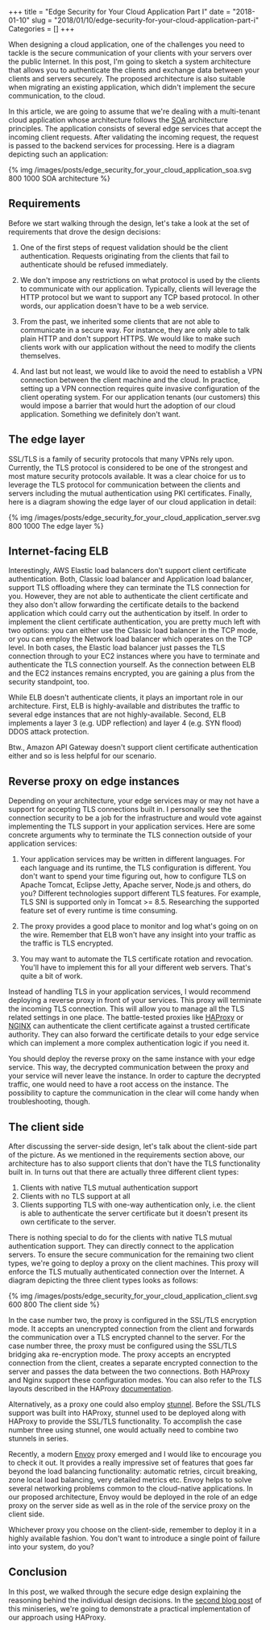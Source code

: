 +++
title = "Edge Security for Your Cloud Application Part I"
date = "2018-01-10"
slug = "2018/01/10/edge-security-for-your-cloud-application-part-i"
Categories = []
+++

When designing a cloud application, one of the challenges you need to tackle is the secure communication of your clients with your servers over the public Internet. In this post, I'm going to sketch a system architecture that allows you to authenticate the clients and exchange data between your clients and servers securely. The proposed architecture is also suitable when migrating an existing application, which didn't implement the secure communication, to the cloud.

<!--more-->

In this article, we are going to assume that we're dealing with a multi-tenant cloud application whose architecture follows the [SOA](https://en.wikipedia.org/wiki/Service-oriented_architecture) architecture principles. The application consists of several edge services that accept the incoming client requests. After validating the incoming request, the request is passed to the backend services for processing. Here is a diagram depicting such an application:

{% img /images/posts/edge_security_for_your_cloud_application_soa.svg 800 1000 SOA architecture %}

## Requirements

Before we start walking through the design, let's take a look at the set of requirements that drove the design decisions:

1. One of the first steps of request validation should be the client authentication. Requests originating from the clients that fail to authenticate should be refused immediately.

2. We don't impose any restrictions on what protocol is used by the clients to communicate with our application. Typically, clients will leverage the HTTP protocol but we want to support any TCP based protocol. In other words, our application doesn't have to be a web service.

3. From the past, we inherited some clients that are not able to communicate in a secure way. For instance, they are only able to talk plain HTTP and don't support HTTPS. We would like to make such clients work with our application without the need to modify the clients themselves.

4. And last but not least, we would like to avoid the need to establish a VPN connection between the client machine and the cloud. In practice, setting up a VPN connection requires quite invasive configuration of the client operating system. For our application tenants (our customers) this would impose a barrier that would hurt the adoption of our cloud application. Something we definitely don't want.

## The edge layer

SSL/TLS is a family of security protocols that many VPNs rely upon. Currently, the TLS protocol is considered to be one of the strongest and most mature security protocols available. It was a clear choice for us to leverage the TLS protocol for communication between the clients and servers including the mutual authentication using PKI certificates. Finally, here is a diagram showing the edge layer of our cloud application in detail:

{% img /images/posts/edge_security_for_your_cloud_application_server.svg 800 1000 The edge layer %}


## Internet-facing ELB

Interestingly, AWS Elastic load balancers don't support client certificate authentication. Both, Classic load balancer and Application load balancer, support TLS offloading where they can terminate the TLS connection for you. However, they are not able to authenticate the client certificate and they also don't allow forwarding the certificate details to the backend application which could carry out the authentication by itself. In order to implement the client certificate authentication, you are pretty much left with two options: you can either use the Classic load balancer in the TCP mode, or you can employ the Network load balancer which operates on the TCP level. In both cases, the Elastic load balancer just passes the TLS connection through to your EC2 instances where you have to terminate and authenticate the TLS connection yourself. As the connection between ELB and the EC2 instances remains encrypted, you are gaining a plus from the security standpoint, too.

While ELB doesn't authenticate clients, it plays an important role in our architecture. First, ELB is highly-available and distributes the traffic to several edge instances that are not highly-available. Second, ELB implements a layer 3 (e.g. UDP reflection) and layer 4 (e.g. SYN flood) DDOS attack protection.

Btw., Amazon API Gateway doesn't support client certificate authentication either and so is less helpful for our scenario.

## Reverse proxy on edge instances

Depending on your architecture, your edge services may or may not have a support for accepting TLS connections built in. I personally see the connection security to be a job for the infrastructure and would vote against implementing the TLS support in your application services. Here are some concrete arguments why to terminate the TLS connection outside of your application services:

1. Your application services may be written in different languages. For each language and its runtime, the TLS configuration is different. You don't want to spend your time figuring out, how to configure TLS on Apache Tomcat, Eclipse Jetty, Apache server, Node.js and others, do you? Different technologies support different TLS features. For example, TLS SNI is supported only in Tomcat >= 8.5. Researching the supported feature set of every runtime is time consuming.

2. The proxy provides a good place to monitor and log what's going on on the wire. Remember that ELB won't have any insight into your traffic as the traffic is TLS encrypted.

3. You may want to automate the TLS certificate rotation and revocation. You'll have to implement this for all your different web servers. That's quite a bit of work.

Instead of handling TLS in your application services, I would recommend deploying a reverse proxy in front of your services. This proxy will terminate the incoming TLS connection. This will allow you to manage all the TLS related settings in one place. The battle-tested proxies like [HAProxy](http://www.haproxy.org/) or [NGINX](https://www.nginx.com/) can authenticate the client certificate against a trusted certificate authority. They can also forward the certificate details to your edge service which can implement a more complex authentication logic if you need it.

You should deploy the reverse proxy on the same instance with your edge service. This way, the decrypted communication between the proxy and your service will never leave the instance. In order to capture the decrypted traffic, one would need to have a root access on the instance. The possibility to capture the communication in the clear will come handy when troubleshooting, though.

## The client side

After discussing the server-side design, let's talk about the client-side part of the picture. As we mentioned in the requirements section above, our architecture has to also support clients that don't have the TLS functionality built in. In turns out that there are actually three different client types:

1. Clients with native TLS mutual authentication support
2. Clients with no TLS support at all
3. Clients supporting TLS with one-way authentication only, i.e. the client is able to authenticate the server certificate but it doesn't present its own certificate to the server.

There is nothing special to do for the clients with native TLS mutual authentication support. They can directly connect to the application servers. To ensure the secure communication for the remaining two client types, we're going to deploy a proxy on the client machines. This proxy will enforce the TLS mutually authenticated connection over the Internet. A diagram depicting the three client types looks as follows:

{% img /images/posts/edge_security_for_your_cloud_application_client.svg 600 800 The client side %}

In the case number two, the proxy is configured in the SSL/TLS encryption mode. It accepts an unencrypted connection from the client and forwards the communication over a TLS encrypted channel to the server.  For the case number three, the proxy must be configured using the SSL/TLS bridging aka re-encryption mode. The proxy accepts an encrypted connection from the client, creates a separate encrypted connection to the server and passes the data between the two connections. Both HAProxy and Nginx support these configuration modes. You can also refer to the TLS layouts described in the HAProxy [documentation](https://www.haproxy.com/documentation/aloha/7-0/deployment-guides/tls-layouts/).

Alternatively, as a proxy one could also employ [stunnel](https://www.stunnel.org). Before the SSL/TLS support was built into HAProxy, stunnel used to be deployed along with HAProxy to provide the SSL/TLS functionality. To accomplish the case number three using stunnel, one would actually need to combine two stunnels in series.

Recently, a modern [Envoy](https://www.envoyproxy.io/) proxy emerged and I would like to encourage you to check it out. It provides a really impressive set of features that goes far beyond the load balancing functionality: automatic retries, circuit breaking, zone local load balancing, very detailed metrics etc. Envoy helps to solve several networking problems common to the cloud-native applications. In our proposed architecture, Envoy would be deployed in the role of an edge proxy on the server side as well as in the role of the service proxy on the client side.

Whichever proxy you choose on the client-side, remember to deploy it in a highly available fashion. You don't want to introduce a single point of failure into your system, do you?

## Conclusion

In this post, we walked through the secure edge design explaining the reasoning behind the individual design decisions. In the [second blog post](/blog/2018/01/12/edge-security-for-your-cloud-application-part-ii) of this miniseries, we're going to demonstrate a practical implementation of our approach using HAProxy.
